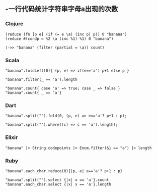 ## -一行代码统计字符串字母a出现的次数

### Clojure

    (reduce (fn [p e] (if (= e \a) (inc p) p)) 0 "banana")
    (reduce #(condp = %2 \a (inc %1) %1) 0 "banana")

    (->> "banana" (filter (partial = \a)) count)

### Scala

    "banana".foldLeft(0){ (p, e) => if(e=='a') p+1 else p }

    "banana".filter(_ == 'a').length

    "banana".count{ case 'a' => true; case _ => false }
    "banana".count{ _ == 'a'}

### Dart

    "banana".split("").fold(0, (p, e) => e=='a'? p+1 : p);

    "banana".split("").where((c) => c == 'a').length);

### Elixir

    "banana" |> String.codepoints |> Enum.filter(&1 == "a") |> length

### Ruby
    "banana".each_char.reduce(0){|p, e| e=='a'? p+1 : p}

    "banana".split("").select {|x| x == 'a'}.count
    "banana".each_char.select {|x| x == 'a'}.length
